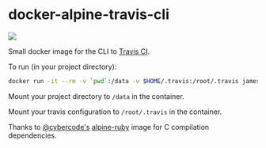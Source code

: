 # docker-alpine-travis-cli

[![](https://badge.imagelayers.io/jamespamplin/alpine-travis-cli:latest.svg)](https://imagelayers.io/?images=jamespamplin/alpine-travis-cli:latest 'Get your own badge on imagelayers.io')

Small docker image for the CLI to [Travis CI](http://travis-ci.org/).

To run (in your project directory):

```sh
docker run -it --rm -v `pwd`:/data -v $HOME/.travis:/root/.travis jamespamplin/alpine-travis-cli
```

Mount your project directory to `/data` in the container.

Mount your travis configuration to `/root/.travis` in the container.


Thanks to [@cybercode's](https://github.com/cybercode)
[alpine-ruby](https://github.com/cybercode/alpine-ruby) image for C compilation
dependencies.
